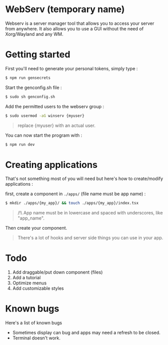 
# WebServ (temporary name)

Webserv is a server manager tool that allows you to access your server from anywhere.
It also allows you to use a GUI without the need of Xorg/Wayland and any WM.

# Getting started

First you'll need to generate your personal tokens, simply type :
```bash
$ npm run gensecrets
```

Start the genconfig.sh file :
```bash
$ sudo sh genconfig.sh
```

Add the permitted users to the webserv group :
```bash
$ sudo usermod -aG winserv {myuser}
```
> replace {myuser} with an actual user.

You can now start the program with :
```bash
$ npm run dev
```

# Creating applications

That's not something most of you will need but here's how to create/modify applications :

first, create a component in `./apps/` (file name must be app name) :
```bash
$ mkdir ./apps/{my_app}/ && touch ./apps/{my_app}/index.tsx
```

> /!\ App name must be in lowercase and spaced with underscores, like "app_name".

Then create your component.

> There's a lot of hooks and server side things you can use in your app.

# Todo

1. Add draggable/put down component (files)
2. Add a tutorial
3. Optimize menus
4. Add customizable styles

# Known bugs

Here's a list of known bugs

- Sometimes display can bug and apps may need a refresh to be closed.
- Terminal doesn't work.
